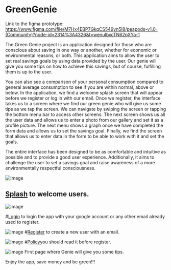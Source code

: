 # GreenGenie
Link to the figma prototype:
https://www.figma.com/file/M7Hx4EBP7GkqCS549yn5I8/peapods-v1.0-(Community)?node-id=2314%3A4326&t=wenuIbxcTN62pXYa-1


The Green Genie project is an application designed for those who are conscious about saving in one way or another, whether for economic or environmental reasons, or both. This application aims to allow the user to set real savings goals by using data provided by the user. Our genie will give you some tips on how to achieve this savings, but of course, fulfilling them is up to the user.

You can also see a comparison of your personal consumption compared to general average consumption to see if you are within normal, above or below.
In the application, we find a welcome splash screen that will appear before we register or log in with our email.
Once we register, the interface takes us to a screen where we find our green genie who will give us some tips as we tap the screen.
We can navigate by swiping the screen or tapping the bottom menu bar to access other screens.
The next screen shows us all the user data and allows us to enter a photo from our gallery and set it as a profile picture.
The next menu shows a graph once we have completed the form data and allows us to set the savings goal.
Finally, we find the screen that allows us to enter data in the form to be able to work with it and set the goals.

The entire interface has been designed to be as comfortable and intuitive as possible and to provide a good user experience. Additionally, it aims to challenge the user to set a savings goal and raise awareness of a more environmentally respectful consciousness.

![image](https://user-images.githubusercontent.com/116081477/217067661-fc02c6bb-f23c-44fe-b006-f81e964e0a7e.png)

## [Splash](https://github.com/Sercant-Inc/GreenGenie/blob/master/app/src/main/java/com/sergio/greengenie/Splash.java) to welcome users.


![image](https://user-images.githubusercontent.com/116081477/217070187-fc91d8af-15c3-44ad-8a71-197e52964196.png)

#[Login](https://github.com/Sercant-Inc/GreenGenie/blob/master/app/src/main/java/com/sergio/greengenie/LoginPage.java) to login the app with your google account or any other email already used to register.



![image](https://user-images.githubusercontent.com/116081477/217070577-0d6d04cc-f828-4e49-83d3-8d52e8cbb4a9.png)
#[Register](https://github.com/Sercant-Inc/GreenGenie/blob/master/app/src/main/java/com/sergio/greengenie/RegisterPage.java) to create a new user with an email.



![image](https://user-images.githubusercontent.com/116081477/217069912-12d4ad7a-df0f-43ee-872c-cb35f0788afa.png)
#[Policy](https://github.com/Sercant-Inc/GreenGenie/blob/master/app/src/main/java/com/sergio/greengenie/PolicyActivity.java)you should read it before register.


![image](https://user-images.githubusercontent.com/116081477/217071082-69b8b9e5-cdba-4246-bbe3-68af703639a6.png)
First page where Genie will give you some tips.


Enjoy the app, save money and be green!!!

